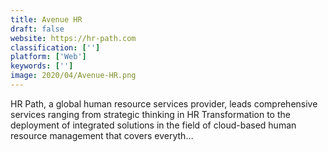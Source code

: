 ```yaml
---
title: Avenue HR
draft: false 
website: https://hr-path.com
classification: ['']
platform: ['Web']
keywords: ['']
image: 2020/04/Avenue-HR.png
---
```

HR Path, a global human resource services provider, leads comprehensive services ranging from strategic thinking in HR Transformation to the deployment of integrated solutions in the field of cloud-based human resource management that covers everyth…